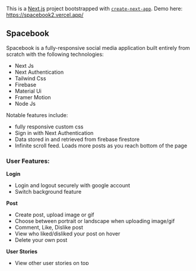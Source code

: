 This is a [Next.js](https://nextjs.org/) project bootstrapped with [`create-next-app`](https://github.com/vercel/next.js/tree/canary/packages/create-next-app).
Demo here: https://spacebook2.vercel.app/

## Spacebook

Spacebook is a fully-responsive social media application built entirely from scratch with the following technologies:

- Next Js
- Next Authentication
- Tailwind Css
- Firebase
- Material Ui
- Framer Motion
- Node Js

Notable features include:
- fully responsive custom css 
- Sign in with Next Authentication
- Data stored in and retrieved from firebase firestore
- Infinite scroll feed. Loads more posts as you reach bottom of the page


### User Features:

**Login**
- Login and logout securely with google account
- Switch background feature

**Post**
- Create post, upload image or gif 
- Choose between portrait or landscape when uploading image/gif
- Comment, Like, Dislike post
- View who liked/disliked your post on hover
- Delete your own post

**User Stories**
- View other user stories on top
- Opens video player on click

**Profile Page**
- Customize profile page
- Upload profile image and cover image
- Edit Bio
- Ability to stalk other users, create private post to them

**Chatbox**
- Select user to chat from the contacts list on the right
- Chat notification bell appears when new message is received, disappears when message is read
- Can drag chatbox around the page

**General Notifications**
- General notification pop up when another user likes, dislikes, comments on your post, or creates a private post to you
- Notification filters (seen and unseen)
- Click on specific notification to view the corresponding post
- Notifications updates from unseen to seen after user clicks through





